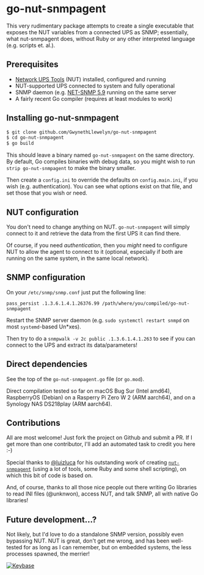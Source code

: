 # go-nut-snmpagent

This very rudimentary package attempts to create a single executable that exposes the NUT variables from a connected UPS as SNMP; essentially, what nut-snmpagent does, without Ruby or any other interpreted language (e.g. scripts et. al.).

## Prerequisites

-   [Network UPS Tools](https://networkupstools.org/) (NUT) installed, configured and running
-   NUT-supported UPS connected to system and fully operational
-   SNMP daemon (e.g. [NET-SNMP 5.9](http://www.net-snmp.org/running) running on the same server
-   A fairly recent Go compiler (requires at least modules to work)

## Installing go-nut-snmpagent

```bash
$ git clone github.com/GwynethLlewelyn/go-nut-snmpagent
$ cd go-nut-snmpagent
$ go build
```

This should leave a binary named `go-nut-snmpagent` on the same directory. By default, Go compiles binaries with debug data, so you might wish to run `strip go-nut-snmpagent` to make the binary smaller.

Then create a `config.ini` to override the defaults on `config.main.ini`, if you wish (e.g. authentication). You can see what options exist on that file, and set those that you wish or need.

## NUT configuration

You don't need to change anything on NUT. `go-nut-snmpagent` will simply connect to it and retrieve the data from the first UPS it can find there.

Of course, if you need _authentication_, then you _might_ need to configure NUT to allow the agent to connect to it (optional, especially if both are running on the same system, in the same local network).

## SNMP configuration

On your `/etc/snmp/snmp.conf` just put the following line:

```
pass_persist .1.3.6.1.4.1.26376.99 /path/where/you/compiled/go-nut-snmpagent
```

Restart the SNMP server daemon (e.g. `sudo systemctl restart snmpd` on most `systemd`-based Un\*xes).

Then try to do a `snmpwalk -v 2c public .1.3.6.1.4.1.263` to see if you can connect to the UPS and extract its data/parameters!

## Direct dependencies

See the top of the `go-nut-snmpagent.go` file (or `go.mod`).

Direct compilation tested so far on macOS Bug Sur (Intel amd64), RaspberryOS (Debian) on a Rasperry Pi Zero W 2 (ARM aarch64), and on a Synology NAS DS218play (ARM aarch64).

## Contributions

All are most welcome! Just fork the project on Github and submit a PR. If I get more than one contributor, I'll add an automated task to credit you here :-)

Special thanks to [@luizluca](https://github.com/luizluca/) for his outstanding work of creating [`nut-snmpagent`](https://github.com/luizluca/nut-snmpagent) (using a lot of tools, some Ruby and some shell scripting), on which this bit of code is based on.

And, of course, thanks to all those nice people out there writing Go libraries to read INI files (@unknwon), access NUT, and talk SNMP, all with native Go libraries!

## Future development...?

Not likely, but I'd love to do a standalone SNMP version, possibly even bypassing NUT. NUT is great, don't get me wrong, and has been well-tested for as long as I can remember, but on embedded systems, the less processes spawned, the merrier!

[![Keybase](https://img.shields.io/keybase/pgp/gwynethllewelyn)](https://keybase.io/gwynethllewelyn)

